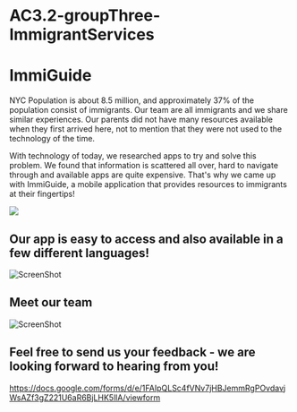 # AC3.2-groupThree-ImmigrantServices
# ImmiGuide

NYC Population is about 8.5 million, and approximately 37% of the population consist of immigrants. Our team are all immigrants and we share similar experiences. Our parents did not have many resources available when they first arrived here, not to mention that they were not used to the technology of the time.

With technology of today, we researched apps to try and solve this problem. We found that information is scattered all over, hard to navigate through and available apps are quite expensive. That's why we came up with ImmiGuide, a mobile application that provides resources to immigrants at their fingertips!

![](https://media.giphy.com/media/xTiN0AnuD8rxwNG3Ha/giphy.gif)

## Our app is easy to access and also available in a few different languages!
![ScreenShot](https://lh3.googleusercontent.com/rtNU4AVkFNbWwXUqWV6vgyA0ajuG3ac4QIskRBt787jTFM9Yk1-IKAyuIcpJP_4DCzuE3spOdXOq9FggQklQ8QtTNQ-tejUhMYFFQ_tC4IaChDNBWtlKVQ9EKP4VwYD6ITrqWnYBKxvviw004J6k23kXHmM381wVbiUjSyUlBknTr7MAYutWkHC1xWdWD-DY3sBq7REhiVvJrL_UN-aC91pKcmZispzdqUSEYtqrLp0-lzEDa2AeSdS08HBMFljUIS6fX-Uc-FzzTPlekWIjNRRBaK_szSodXRZuCp0h1bsNhP7OSweP55PDhhl3hPl0E-UR6ee4jw3Pg03LiSSZvQgk5a945IH1o_3C-DnN61N3EiVvza3q7qtVop9A_MTXSj9BwakgTc1psJqnFPb0OuouC9jDZ6D0c5AmogAd5vGn5iHl2NtxmUkEoahiGMeVoqxhO5FEuHIGhgFM5Tl-gdshbsF1Oni43U6A2k6gU823DS5b1H3_dUDy_cBilSD8pvu43ahWOgvOCsdPXhO8MRWqs8yqhaqDLXr-CSQ9F96RL3P3xbBEaqGzyPHK8LvDGupZGrA9aimnhQnxTECMHVm7zVvlsX-6QE8b7vSDHzicFHH-pUri=w564-h1002-no)

## Meet our team
![ScreenShot](https://lh3.googleusercontent.com/o40PWW1j_l7nTJSATDWcOw4i4gV6uvUUgs8mCCkrMtx38AuOdEJbwU5C9gfWXeCB43JH5bz4_eePt8wyEjGNPbIFuwoyD9XczoyB4qX-kvPCvQJsI9RugUMXym6nB_sAn2hC1iNVTs1rAxrssKe99x73JfZ7wjBDPn_tOKM9UczAy1P43LcGe2feYN9ow16jaQJcTQ9UB8QHj9ggqxpDrkK6QY6LbpNygCpP7RdEFe26H7qkvWJD4l8lWHzCiLrPN8gHSn31u03Y4ltDTvDeue8Jk2z1CkhysN0XwarBEjFhW1vgQpBKKBsLWUC51Kg_RYGH8-yIK9EcntPZLvTWgwIsZsWPlC0LwgTQeVrPi9-MIF-f-nFPOZRaL1NZHj8o_eWLoPTlL3k0amKbay4Ng0c2tU0EI3S7InxvndPHtI1o53ZTqGXHnCPG_LvO7nbhR4bhoSiKT3xM02hhx2rGC8RncqK8_ki-AZgdj0GPbjAjKkOU_JkWowgJfpy8GiPPfbwO9c_YhM5YHCiUlerw-kMyY0Hm02SOU2pV8d-kT6L3i6kLQzaxRphpFWch5_ZufTKX4ofeagZVnqohuBdgbChY6Ww9M1DWIo-Ae2v0d5sMODO-RD6x=w280-h499-no)
## Feel free to send us your feedback - we are looking forward to hearing from you!
https://docs.google.com/forms/d/e/1FAIpQLSc4fVNv7jHBJemmRgPOvdavjWsAZf3gZ221U6aR6BjLHK5llA/viewform
